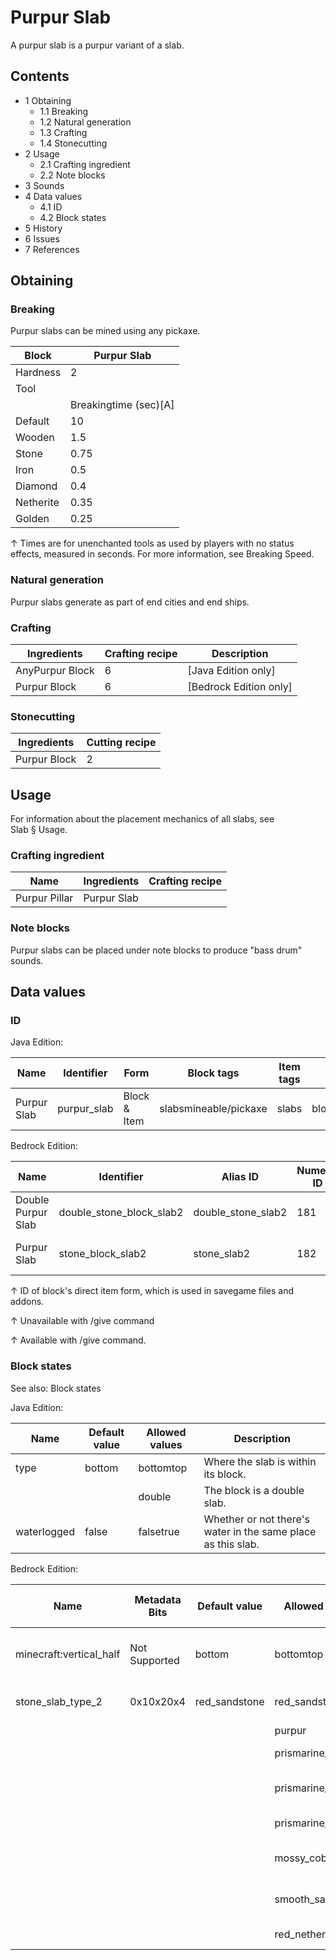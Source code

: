 # Purpur Slab
A purpur slab is a purpur variant of a slab.

## Contents
- 1 Obtaining
	- 1.1 Breaking
	- 1.2 Natural generation
	- 1.3 Crafting
	- 1.4 Stonecutting
- 2 Usage
	- 2.1 Crafting ingredient
	- 2.2 Note blocks
- 3 Sounds
- 4 Data values
	- 4.1 ID
	- 4.2 Block states
- 5 History
- 6 Issues
- 7 References

## Obtaining
### Breaking
Purpur slabs can be mined using any pickaxe.

| Block     | Purpur Slab           |
|-----------|-----------------------|
| Hardness  | 2                     |
| Tool      |                       |
|           | Breakingtime (sec)[A] |
| Default   | 10                    |
| Wooden    | 1.5                   |
| Stone     | 0.75                  |
| Iron      | 0.5                   |
| Diamond   | 0.4                   |
| Netherite | 0.35                  |
| Golden    | 0.25                  |


↑ Times are for unenchanted tools as used by players with no status effects, measured in seconds. For more information, see Breaking Speed.


### Natural generation
Purpur slabs generate as part of end cities and end ships.

### Crafting
| Ingredients     | Crafting recipe | Description              |
|-----------------|-----------------|--------------------------|
| AnyPurpur Block | 6               | ‌[Java Edition  only]    |
| Purpur Block    | 6               | ‌[Bedrock Edition  only] |

### Stonecutting
| Ingredients  | Cutting recipe |
|--------------|----------------|
| Purpur Block | 2              |

## Usage
For information about the placement mechanics of all slabs, see Slab § Usage.

### Crafting ingredient
| Name          | Ingredients | Crafting recipe |
|---------------|-------------|-----------------|
| Purpur Pillar | Purpur Slab |                 |

### Note blocks
Purpur slabs can be placed under note blocks to produce "bass drum" sounds.

## Data values
### ID
Java Edition:

| Name        | Identifier  | Form         | Block tags            | Item tags | Translation key             |
|-------------|-------------|--------------|-----------------------|-----------|-----------------------------|
| Purpur Slab | purpur_slab | Block & Item | slabsmineable/pickaxe | slabs     | block.minecraft.purpur_slab |

Bedrock Edition:

| Name               | Identifier               | Alias ID           | Numeric ID | Form                         | Item ID[i 1]                                             | Translation key              |
|--------------------|--------------------------|--------------------|------------|------------------------------|----------------------------------------------------------|------------------------------|
| Double Purpur Slab | double_stone_block_slab2 | double_stone_slab2 | 181        | Block & Ungiveable Item[i 2] | double_stone_block_slab2Alias ID:real_double_stone_slab2 | —                            |
| Purpur Slab        | stone_block_slab2        | stone_slab2        | 182        | Block & Giveable Item[i 3]   | stone_block_slab2Alias ID:double_stone_slab2             | tile.stone_slab2.purpur.name |


↑ ID of block's direct item form, which is used in savegame files and addons.

↑ Unavailable with /give command

↑ Available with /give command.


### Block states
See also: Block states

Java Edition:

| Name        | Default value | Allowed values | Description                                                  |
|-------------|---------------|----------------|--------------------------------------------------------------|
| type        | bottom        | bottomtop      | Where the slab is within its block.                          |
|             |               | double         | The block is a double slab.                                  |
| waterlogged | false         | falsetrue      | Whether or not there's water in the same place as this slab. |

Bedrock Edition:

| Name                    | Metadata Bits | Default value | Allowed values    | Values forMetadata Bits | Description                         |
|-------------------------|---------------|---------------|-------------------|-------------------------|-------------------------------------|
| minecraft:vertical_half | Not Supported | bottom        | bottomtop         | Unsupported             | Where the slab is within its block. |
| stone_slab_type_2       | 0x10x20x4     | red_sandstone | red_sandstone     | 0                       | Red Sandstone Slab                  |
|                         |               |               | purpur            | 1                       | Purpur Slab                         |
|                         |               |               | prismarine_rough  | 2                       | Prismarine Slab                     |
|                         |               |               | prismarine_dark   | 3                       | Dark Prismarine Slab                |
|                         |               |               | prismarine_brick  | 4                       | Prismarine Brick Slab               |
|                         |               |               | mossy_cobblestone | 5                       | Mossy Cobblestone Slab              |
|                         |               |               | smooth_sandstone  | 6                       | Smooth Sandstone Slab               |
|                         |               |               | red_nether_brick  | 7                       | Red Nether Brick Slab               |



